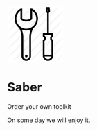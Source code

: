 ![](https://github.com/winys/Saber/blob/master/app/src/assets/logo.png)
# Saber

Order your own toolkit

On some day we will enjoy it.
